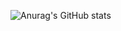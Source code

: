 ![Anurag's GitHub stats](https://github-readme-stats.vercel.app/api?username=vayne1Q&show_icons=true&theme=dark&&repo=github-readme-stats)
